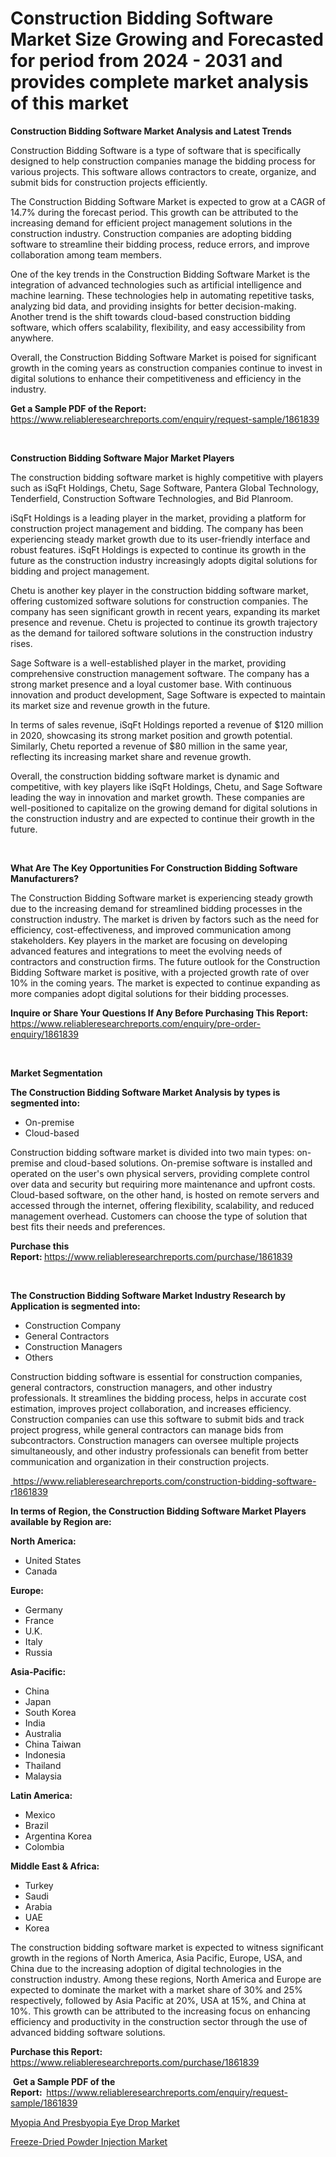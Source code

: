 <p><h1>Construction Bidding Software Market Size Growing and Forecasted for period from 2024 - 2031 and provides complete market analysis of this market</h1></p><p><strong>Construction Bidding Software Market Analysis and Latest Trends</strong></p>
<p><p>Construction Bidding Software is a type of software that is specifically designed to help construction companies manage the bidding process for various projects. This software allows contractors to create, organize, and submit bids for construction projects efficiently.</p><p>The Construction Bidding Software Market is expected to grow at a CAGR of 14.7% during the forecast period. This growth can be attributed to the increasing demand for efficient project management solutions in the construction industry. Construction companies are adopting bidding software to streamline their bidding process, reduce errors, and improve collaboration among team members.</p><p>One of the key trends in the Construction Bidding Software Market is the integration of advanced technologies such as artificial intelligence and machine learning. These technologies help in automating repetitive tasks, analyzing bid data, and providing insights for better decision-making. Another trend is the shift towards cloud-based construction bidding software, which offers scalability, flexibility, and easy accessibility from anywhere.</p><p>Overall, the Construction Bidding Software Market is poised for significant growth in the coming years as construction companies continue to invest in digital solutions to enhance their competitiveness and efficiency in the industry.</p></p>
<p><strong>Get a Sample PDF of the Report:&nbsp;</strong> <a href="https://www.reliableresearchreports.com/enquiry/request-sample/1861839">https://www.reliableresearchreports.com/enquiry/request-sample/1861839</a></p>
<p>&nbsp;</p>
<p><strong>Construction Bidding Software Major Market Players</strong></p>
<p><p>The construction bidding software market is highly competitive with players such as iSqFt Holdings, Chetu, Sage Software, Pantera Global Technology, Tenderfield, Construction Software Technologies, and Bid Planroom. </p><p>iSqFt Holdings is a leading player in the market, providing a platform for construction project management and bidding. The company has been experiencing steady market growth due to its user-friendly interface and robust features. iSqFt Holdings is expected to continue its growth in the future as the construction industry increasingly adopts digital solutions for bidding and project management.</p><p>Chetu is another key player in the construction bidding software market, offering customized software solutions for construction companies. The company has seen significant growth in recent years, expanding its market presence and revenue. Chetu is projected to continue its growth trajectory as the demand for tailored software solutions in the construction industry rises.</p><p>Sage Software is a well-established player in the market, providing comprehensive construction management software. The company has a strong market presence and a loyal customer base. With continuous innovation and product development, Sage Software is expected to maintain its market size and revenue growth in the future.</p><p>In terms of sales revenue, iSqFt Holdings reported a revenue of $120 million in 2020, showcasing its strong market position and growth potential. Similarly, Chetu reported a revenue of $80 million in the same year, reflecting its increasing market share and revenue growth.</p><p>Overall, the construction bidding software market is dynamic and competitive, with key players like iSqFt Holdings, Chetu, and Sage Software leading the way in innovation and market growth. These companies are well-positioned to capitalize on the growing demand for digital solutions in the construction industry and are expected to continue their growth in the future.</p></p>
<p>&nbsp;</p>
<p><strong>What Are The Key Opportunities For Construction Bidding Software Manufacturers?</strong></p>
<p><p>The Construction Bidding Software market is experiencing steady growth due to the increasing demand for streamlined bidding processes in the construction industry. The market is driven by factors such as the need for efficiency, cost-effectiveness, and improved communication among stakeholders. Key players in the market are focusing on developing advanced features and integrations to meet the evolving needs of contractors and construction firms. The future outlook for the Construction Bidding Software market is positive, with a projected growth rate of over 10% in the coming years. The market is expected to continue expanding as more companies adopt digital solutions for their bidding processes.</p></p>
<p><strong>Inquire or Share Your Questions If Any Before Purchasing This Report:</strong> <a href="https://www.reliableresearchreports.com/enquiry/pre-order-enquiry/1861839">https://www.reliableresearchreports.com/enquiry/pre-order-enquiry/1861839</a></p>
<p>&nbsp;</p>
<p><strong>Market Segmentation</strong></p>
<p><strong>The Construction Bidding Software Market Analysis by types is segmented into:</strong></p>
<p><ul><li>On-premise</li><li>Cloud-based</li></ul></p>
<p><p>Construction bidding software market is divided into two main types: on-premise and cloud-based solutions. On-premise software is installed and operated on the user's own physical servers, providing complete control over data and security but requiring more maintenance and upfront costs. Cloud-based software, on the other hand, is hosted on remote servers and accessed through the internet, offering flexibility, scalability, and reduced management overhead. Customers can choose the type of solution that best fits their needs and preferences.</p></p>
<p><strong>Purchase this Report:&nbsp;</strong><a href="https://www.reliableresearchreports.com/purchase/1861839">https://www.reliableresearchreports.com/purchase/1861839</a></p>
<p>&nbsp;</p>
<p><strong>The Construction Bidding Software Market Industry Research by Application is segmented into:</strong></p>
<p><ul><li>Construction Company</li><li>General Contractors</li><li>Construction Managers</li><li>Others</li></ul></p>
<p><p>Construction bidding software is essential for construction companies, general contractors, construction managers, and other industry professionals. It streamlines the bidding process, helps in accurate cost estimation, improves project collaboration, and increases efficiency. Construction companies can use this software to submit bids and track project progress, while general contractors can manage bids from subcontractors. Construction managers can oversee multiple projects simultaneously, and other industry professionals can benefit from better communication and organization in their construction projects.</p></p>
<p><a href="https://www.reliableresearchreports.com/construction-bidding-software-r1861839">&nbsp;https://www.reliableresearchreports.com/construction-bidding-software-r1861839</a></p>
<p><strong>In terms of Region, the Construction Bidding Software Market Players available by Region are:</strong></p>
<p>
    <p> <strong> North America: </strong>
        <ul>
            <li>United States</li>
            <li>Canada</li>
        </ul>
        </p> 
    <p> <strong> Europe: </strong>
        <ul>
            <li>Germany</li>
            <li>France</li>
            <li>U.K.</li>
            <li>Italy</li>
            <li>Russia</li>
        </ul>
        </p> 
    <p> <strong> Asia-Pacific: </strong>
        <ul>
            <li>China</li>
            <li>Japan</li>
            <li>South Korea</li>
            <li>India</li>
            <li>Australia</li>
            <li>China Taiwan</li>
            <li>Indonesia</li>
            <li>Thailand</li>
            <li>Malaysia</li>
        </ul>
        </p> 
    <p> <strong> Latin America: </strong>
        <ul>
            <li>Mexico</li>
            <li>Brazil</li>
            <li>Argentina Korea</li>
            <li>Colombia</li>
        </ul>
        </p> 
    <p> <strong> Middle East & Africa: </strong>
        <ul>
            <li>Turkey</li>
            <li>Saudi</li>
            <li>Arabia</li>
            <li>UAE</li>
            <li>Korea</li>
        </ul>
    </p>
    </p>
<p><p>The construction bidding software market is expected to witness significant growth in the regions of North America, Asia Pacific, Europe, USA, and China due to the increasing adoption of digital technologies in the construction industry. Among these regions, North America and Europe are expected to dominate the market with a market share of 30% and 25% respectively, followed by Asia Pacific at 20%, USA at 15%, and China at 10%. This growth can be attributed to the increasing focus on enhancing efficiency and productivity in the construction sector through the use of advanced bidding software solutions.</p></p>
<p><strong>Purchase this Report: </strong><a href="https://www.reliableresearchreports.com/purchase/1861839">https://www.reliableresearchreports.com/purchase/1861839</a></p>
<p>&nbsp;<strong>Get a Sample PDF of the Report:&nbsp;&nbsp;</strong><a href="https://www.reliableresearchreports.com/enquiry/request-sample/1861839">https://www.reliableresearchreports.com/enquiry/request-sample/1861839</a></p>
<p><strong></strong></p>
<p><p><a href="https://github.com/FrankHernanXXfnf/Market-Research-Report-List-1/blob/main/myopia-and-presbyopia-eye-drop-market.md">Myopia And Presbyopia Eye Drop Market</a></p><p><a href="https://github.com/zzflqewx24/Market-Research-Report-List-1/blob/main/freeze-dried-powder-injection-market.md">Freeze-Dried Powder Injection Market</a></p></p>